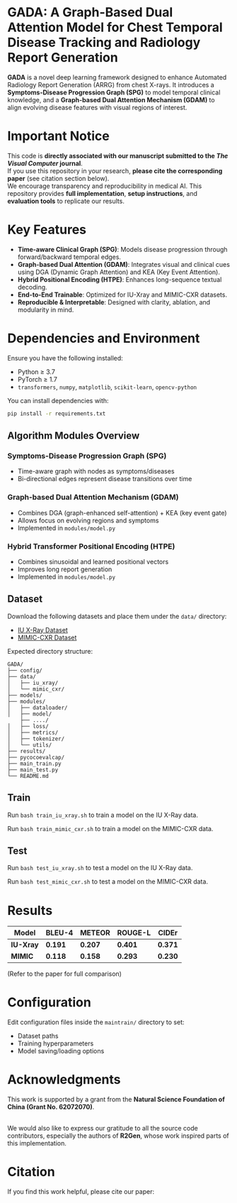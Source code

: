 # GADA: A Graph-Based Dual Attention Model for Chest Temporal Disease Tracking and Radiology Report Generation

**GADA** is a novel deep learning framework designed to enhance Automated Radiology Report Generation (ARRG) from chest X-rays. It introduces a **Symptoms-Disease Progression Graph (SPG)** to model temporal clinical knowledge, and a **Graph-based Dual Attention Mechanism (GDAM)** to align evolving disease features with visual regions of interest.



#  Important Notice

 This code is **directly associated with our manuscript submitted to the _The Visual Computer_ journal**.  
If you use this repository in your research, **please cite the corresponding paper** (see citation section below).  
We encourage transparency and reproducibility in medical AI. This repository provides **full implementation**, **setup instructions**, and **evaluation tools** to replicate our results.



#  Key Features

- **Time-aware Clinical Graph (SPG)**: Models disease progression through forward/backward temporal edges.
- **Graph-based Dual Attention (GDAM)**: Integrates visual and clinical cues using DGA (Dynamic Graph Attention) and KEA (Key Event Attention).
- **Hybrid Positional Encoding (HTPE)**: Enhances long-sequence textual decoding.
- **End-to-End Trainable**: Optimized for IU-Xray and MIMIC-CXR datasets.
- **Reproducible & Interpretable**: Designed with clarity, ablation, and modularity in mind.



#  Dependencies and Environment

Ensure you have the following installed:

- Python ≥ 3.7  
- PyTorch ≥ 1.7  
- `transformers`, `numpy`, `matplotlib`, `scikit-learn`, `opencv-python`

You can install dependencies with:

```bash
pip install -r requirements.txt
```
##  Algorithm Modules Overview

### Symptoms-Disease Progression Graph (SPG)

* Time-aware graph with nodes as symptoms/diseases
* Bi-directional edges represent disease transitions over time

###  Graph-based Dual Attention Mechanism (GDAM)

* Combines DGA (graph-enhanced self-attention) + KEA (key event gate)
* Allows focus on evolving regions and symptoms
* Implemented in `modules/model.py`

###  Hybrid Transformer Positional Encoding (HTPE)

* Combines sinusoidal and learned positional vectors
* Improves long report generation
* Implemented in `modules/model.py`

 ##  Dataset

Download the following datasets and place them under the `data/` directory:

* [IU X-Ray Dataset](https://iuhealth.org/find-medical-services/x-rays)
* [MIMIC-CXR Dataset](https://physionet.org/content/mimic-cxr-jpg/2.0.0/)

Expected directory structure:

```
GADA/
├── config/
├── data/
│   ├── iu_xray/
│   └── mimic_cxr/
├── models/
├── modules/
│   ├── dataloader/
│   ├── model/
    ├── ..../
│   ├── loss/
│   ├── metrics/
│   ├── tokenizer/
│   └── utils/
├── results/
├── pycocoevalcap/
├── main_train.py
├── main_test.py
└── README.md
```
## Train

Run `bash train_iu_xray.sh` to train a model on the IU X-Ray data.

Run `bash train_mimic_cxr.sh` to train a model on the MIMIC-CXR data.

## Test

Run `bash test_iu_xray.sh` to test a model on the IU X-Ray data.

Run `bash test_mimic_cxr.sh` to test a model on the MIMIC-CXR data.


# Results
| Model    | BLEU-4    | METEOR    | ROUGE-L   | CIDEr     |
| -------- | --------- | --------- | --------- | --------- |
| **IU-Xray** | **0.191** | **0.207** | **0.401** | **0.371** |
| **MIMIC** | **0.118** | **0.158** | **0.293** | **0.230** |

(Refer to the paper for full comparison)
#  Configuration

Edit configuration files inside the `maintrain/` directory to set:

* Dataset paths
* Training hyperparameters
* Model saving/loading options

# Acknowledgments

This work is supported by a grant from the **Natural Science Foundation of China (Grant No. 62072070)**.  <br><br>

We would also like to express our gratitude to all the source code contributors, especially the authors of **R2Gen**, whose work inspired parts of this implementation.


# Citation
If you find this work helpful, please cite our paper:<br>
```bibtex


```


